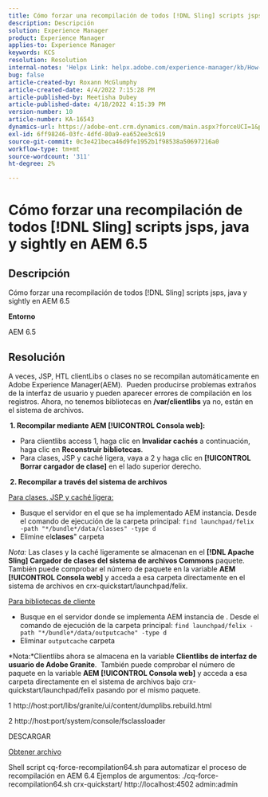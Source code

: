 ```yaml
---
title: Cómo forzar una recompilación de todos [!DNL Sling] scripts jsps, java y sightly en AEM 6.5
description: Descripción
solution: Experience Manager
product: Experience Manager
applies-to: Experience Manager
keywords: KCS
resolution: Resolution
internal-notes: 'Helpx Link: helpx.adobe.com/experience-manager/kb/How-to-force-a-recompilation-of-all-Sling-scripts-jsps-java-sightly-on-AEM-6-4.html'
bug: false
article-created-by: Roxann McGlumphy
article-created-date: 4/4/2022 7:15:28 PM
article-published-by: Meetisha Dubey
article-published-date: 4/18/2022 4:15:39 PM
version-number: 10
article-number: KA-16543
dynamics-url: https://adobe-ent.crm.dynamics.com/main.aspx?forceUCI=1&pagetype=entityrecord&etn=knowledgearticle&id=954b3a93-4bb4-ec11-983f-000d3a5d0bca
exl-id: 6ff98246-03fc-4dfd-80a9-ea652ee3c619
source-git-commit: 0c3e421beca46d9fe1952b1f98538a50697216a0
workflow-type: tm+mt
source-wordcount: '311'
ht-degree: 2%

---
```


# Cómo forzar una recompilación de todos [!DNL Sling] scripts jsps, java y sightly en AEM 6.5

## Descripción


Cómo forzar una recompilación de todos [!DNL Sling] scripts jsps, java y sightly en AEM 6.5

<b>Entorno</b>

AEM 6.5


## Resolución


A veces, JSP, HTL clientLibs o clases no se recompilan automáticamente en Adobe Experience Manager(AEM).  Pueden producirse problemas extraños de la interfaz de usuario y pueden aparecer errores de compilación en los registros. Ahora, no tenemos bibliotecas en <b>/var/clientlibs</b> ya no, están en el sistema de archivos.

<b> 1. Recompilar mediante AEM [!UICONTROL Consola web]:</b>

- Para clientlibs access 1, haga clic en <b>Invalidar cachés</b> a continuación, haga clic en <b>Reconstruir bibliotecas</b>.
- Para clases, JSP y caché ligera, vaya a 2 y haga clic en <b>[!UICONTROL Borrar cargador de clase]</b> en el lado superior derecho.


<b> 2. Recompilar a través del sistema de archivos</b>

<u>Para clases, JSP y caché ligera:</u>

- Busque el servidor en el que se ha implementado AEM instancia. Desde el comando de ejecución de la carpeta principal: `find launchpad/felix -path "*/bundle*/data/classes" -type d`
- Elimine el<b>clases</b>&quot; carpeta


*Nota:* Las clases y la caché ligeramente se almacenan en el <b>[!DNL Apache Sling] Cargador de clases del sistema de archivos Commons</b> paquete.  También puede comprobar el número de paquete en la variable <b>AEM [!UICONTROL Consola web]</b> y acceda a esa carpeta directamente en el sistema de archivos en crx-quickstart/launchpad/felix.



<u>Para bibliotecas de cliente</u>

- Busque en el servidor donde se implementa AEM instancia de . Desde el comando de ejecución de la carpeta principal: `find launchpad/felix -path "*/bundle*/data/outputcache" -type d `
- Eliminar `outputcache` carpeta


*Nota:*Clientlibs ahora se almacena en la variable <b>Clientlibs de interfaz de usuario de Adobe Granite</b>.  También puede comprobar el número de paquete en la variable <b>AEM [!UICONTROL Consola web]</b> y acceda a esa carpeta directamente en el sistema de archivos bajo crx-quickstart/launchpad/felix pasando por el mismo paquete.



1 http://host:port/libs/granite/ui/content/dumplibs.rebuild.html

2 http://host:port/system/console/fsclassloader





DESCARGAR

[Obtener archivo](https://helpx.adobe.com/content/dam/help/en/experience-manager/kb/How-to-force-a-recompilation-of-all-Sling-scripts-jsps-java-sightly-on-AEM-6-4/_jcr_content/main-pars/download_section/download-1/cq-force-recompilation64.zip "cq-force-recompilation64.zip")

Shell script cq-force-recompilation64.sh para automatizar el proceso de recompilación en AEM 6.4 Ejemplos de argumentos: ./cq-force-recompilation64.sh crx-quickstart/ http://localhost:4502 admin:admin
